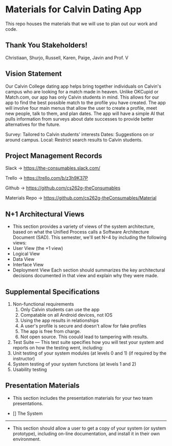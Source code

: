 # Materials for Calvin Dating App
This repo houses the materials that we will use to plan out our work and code.

Thank You Stakeholders!
------------------------
Christiaan, Shurjo, Russell, Karen, Paige, Javin and Prof. V

Vision Statement
------------------------
Our Calvin College dating app helps bring together individuals on Calvin's campus who are looking for a match made in heaven. Unlike OKCupid or Match.com, our app has only Calvin students in mind. This allows for our app to find the best possible match to the profile you have created. The app will involve four main menus that allow the user to create a profile, meet new people, talk to them, and plan dates. The app will have a simple AI that pulls information from surveys about date successes to provide better alternatives for the future.

Survey: Tailored to Calvin students' interests
Dates: Suggestions on or around campus.
Local: Restrict search results to Calvin students.

Project Management Records
------------------------
Slack   -> https://the-consumables.slack.com/

Trello  -> https://trello.com/b/z3h9K37P

Github  -> https://github.com/cs262g-theConsumables

Materials Repo  -> https://github.com/cs262g-theConsumables/Material

N+1 Architectural Views 
------------------------
- This section provides a variety of views of the system architecture, based on what the Unified Process calls a Software Architecture Document (SAD). This semester, we'll set N=4 by including the following views:
- User View (the +1 view)
- Logical View
- Data View
- Interface View
- Deployment View
Each section should summarizes the key architectural decisions documented in that view and explain why they were made.

Supplemental Specifications 
------------------------
1. Non-functional requirements
    1. Only Calvin students can use the app
    2. Compatable on all Android devices, not IOS
    3. Using the app results in relationships
    4. A user's profile is secure and doesn't allow for fake profiles
    5. The app is free from charge.
    6. Not open source. This coould lead to tampering with results.
2. Test Suite — This test suite specifies how you will test your system and reports on how the testing went, including:
3. Unit testing of your system modules (at levels 0 and 1) (if required by the instructor)
4. System testing of your system functions (at levels 1 and 2)
5. Usability testing

Presentation Materials 
------------------------
- This section includes the presentation materials for your two team presentations.

- [] The System
------------------------
- This section should allow a user to get a copy of your system (or system prototype), including on-line documentation, and install it in their own environment.
